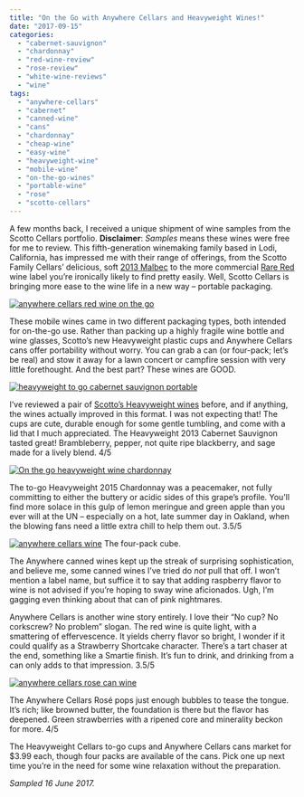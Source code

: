 ```yaml
---
title: "On the Go with Anywhere Cellars and Heavyweight Wines!"
date: "2017-09-15"
categories:
  - "cabernet-sauvignon"
  - "chardonnay"
  - "red-wine-review"
  - "rose-review"
  - "white-wine-reviews"
  - "wine"
tags:
  - "anywhere-cellars"
  - "cabernet"
  - "canned-wine"
  - "cans"
  - "chardonnay"
  - "cheap-wine"
  - "easy-wine"
  - "heavyweight-wine"
  - "mobile-wine"
  - "on-the-go-wines"
  - "portable-wine"
  - "rose"
  - "scotto-cellars"
---
```


A few months back, I received a unique shipment of wine samples from the Scotto Cellars portfolio. **Disclaimer**: _Samples_ means these wines were free for me to review. This fifth-generation winemaking family based in Lodi, California, has impressed me with their range of offerings, from the Scotto Family Cellars’ delicious, soft [2013 Malbec](http://thegourmez.com/2017/07/07/best-wines-kent-scotto/) to the more commercial [Rare Red](http://thegourmez.com/2016/07/15/extremely-rare-rare-red-2012-black-blend/) wine label you’re ironically likely to find pretty easily. Well, Scotto Cellars is bringing more ease to the wine life in a new way – portable packaging.

[![anywhere cellars red wine on the go](http://s3.amazonaws.com/thegourmez-wpmedia/2017/09/Samples-Party-003-406x500.jpg)](http://s3.amazonaws.com/thegourmez-wpmedia/2017/09/Samples-Party-003.jpg)

These mobile wines came in two different packaging types, both intended for on-the-go use. Rather than packing up a highly fragile wine bottle and wine glasses, Scotto’s new Heavyweight plastic cups and Anywhere Cellars cans offer portability without worry. You can grab a can (or four-pack; let’s be real) and stow it away for a lawn concert or campfire session with very little forethought. And the best part? These wines are GOOD.

[![heavyweight to go cabernet sauvignon portable ](http://s3.amazonaws.com/thegourmez-wpmedia/2017/09/Samples-Party-001-334x500.jpg)](http://s3.amazonaws.com/thegourmez-wpmedia/2017/09/Samples-Party-001.jpg)

I’ve reviewed a pair of [Scotto’s Heavyweight wines](http://thegourmez.com/2016/02/29/scotto-cellars-heavyweight-wine/) before, and if anything, the wines actually improved in this format. I was not expecting that! The cups are cute, durable enough for some gentle tumbling, and come with a lid that I much appreciated. The Heavyweight 2013 Cabernet Sauvignon tasted great! Brambleberry, pepper, not quite ripe blackberry, and sage made for a lively blend. 4/5

[![On the go heavyweight wine chardonnay](http://s3.amazonaws.com/thegourmez-wpmedia/2017/09/Samples-Party-015-396x500.jpg)](http://s3.amazonaws.com/thegourmez-wpmedia/2017/09/Samples-Party-015.jpg)

The to-go Heavyweight 2015 Chardonnay was a peacemaker, not fully committing to either the buttery or acidic sides of this grape’s profile. You’ll find more solace in this gulp of lemon meringue and green apple than you ever will at the UN – especially on a hot, late summer day in Oakland, when the blowing fans need a little extra chill to help them out. 3.5/5




<div class="caption">

[![anywhere cellars wine](http://s3.amazonaws.com/thegourmez-wpmedia/2017/09/Samples-Party-002-500x488.jpg)](http://s3.amazonaws.com/thegourmez-wpmedia/2017/09/Samples-Party-002.jpg) The four-pack cube.</div>


The Anywhere canned wines kept up the streak of surprising sophistication, and believe me, some canned wines I’ve tried do _not_ pull that off. I won’t mention a label name, but suffice it to say that adding raspberry flavor to wine is not advised if you’re hoping to sway wine aficionados. Ugh, I’m gagging even thinking about that can of pink nightmares.

Anywhere Cellars is another wine story entirely. I love their “No cup? No corkscrew? No problem” slogan. The red wine is quite light, with a smattering of effervescence. It yields cherry flavor so bright, I wonder if it could qualify as a Strawberry Shortcake character. There’s a tart chaser at the end, something like a Smartie finish. It’s fun to drink, and drinking from a can only adds to that impression. 3.5/5

[![anywhere cellars rose can wine](http://s3.amazonaws.com/thegourmez-wpmedia/2017/09/Samples-Party-013-433x500.jpg)](http://s3.amazonaws.com/thegourmez-wpmedia/2017/09/Samples-Party-013.jpg)

The Anywhere Cellars Rosé pops just enough bubbles to tease the tongue. It’s rich; like browned butter, the foundation is there but the flavor has deepened. Green strawberries with a ripened core and minerality beckon for more. 4/5

The Heavyweight Cellars to-go cups and Anywhere Cellars cans market for $3.99 each, though four packs are available of the cans. Pick one up next time you’re in the need for some wine relaxation without the preparation.

_Sampled 16 June 2017._
